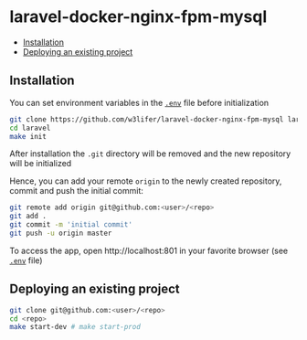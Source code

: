 # laravel-docker-nginx-fpm-mysql

- [Installation](#installation)
- [Deploying an existing project](#deploying-an-existing-project)

## Installation

You can set environment variables in the [`.env`](.env) file before initialization

``` sh
git clone https://github.com/w3lifer/laravel-docker-nginx-fpm-mysql laravel
cd laravel
make init
```

After installation the `.git` directory will be removed and the new repository will be initialized

Hence, you can add your remote `origin` to the newly created repository, commit and push the initial commit:

``` sh
git remote add origin git@github.com:<user>/<repo>
git add .
git commit -m 'initial commit'
git push -u origin master
```

To access the app, open http://localhost:801 in your favorite browser (see [`.env`](.env) file)

## Deploying an existing project

``` sh
git clone git@github.com:<user>/<repo>
cd <repo>
make start-dev # make start-prod
```
